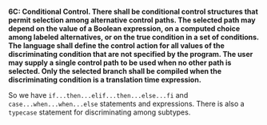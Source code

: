 **6C: Conditional Control.  There shall be conditional control structures that permit selection among alternative control paths. The selected path may depend on the value of a Boolean expression, on a computed choice among labeled alternatives, or on the true condition in a set of conditions. The language shall define the control action for all values of the discriminating condition that are not specified by the program. The user may supply a single control path to be used when no other path is selected. Only the selected branch shall be compiled when the discriminating condition is a translation time expression.**

So we have `if...then...elif...then...else...fi`
and `case...when...when...else` statements and expressions.
There is also a `typecase` statement for discriminating
among subtypes.
